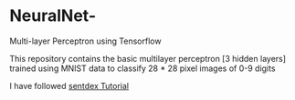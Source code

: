 # NeuralNet-
Multi-layer Perceptron using Tensorflow

This repository contains the basic multilayer perceptron [3 hidden layers] trained using MNIST data to classify 28 * 28 pixel images of  0-9 digits


I have followed <a href='https://youtu.be/BhpvH5DuVu8?list=PLSPWNkAMSvv5DKeSVDbEbUKSsK4Z-GgiP'  id='sentdex' class='anchor' aria-hidden='true'>sentdex Tutorial</a>




